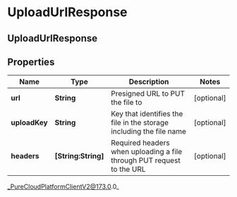 # UploadUrlResponse

## UploadUrlResponse

## Properties

|Name | Type | Description | Notes|
|------------ | ------------- | ------------- | -------------|
| **url** | **String** | Presigned URL to PUT the file to | [optional] |
| **uploadKey** | **String** | Key that identifies the file in the storage including the file name | [optional] |
| **headers** | **[String:String]** | Required headers when uploading a file through PUT request to the URL | [optional] |



_PureCloudPlatformClientV2@173.0.0_
